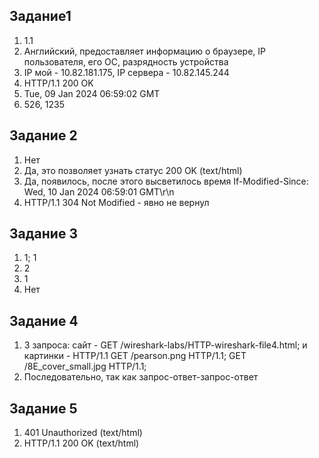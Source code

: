 ## Задание1
1. 1.1
2. Английский, предоставляет информацию о браузере, IP пользователя, его ОС,  разрядность устройства
3. IP мой - 10.82.181.175, IP сервера - 10.82.145.244 
4. HTTP/1.1 200 OK
5.  Tue, 09 Jan 2024 06:59:02 GMT
6. 526, 1235
## Задание 2
1. Нет
2. Да, это позволяет узнать статус 200 OK (text/html)
3. Да, появилось, после этого высветилось время If-Modified-Since: Wed, 10 Jan 2024 06:59:01 GMT\r\n
4. HTTP/1.1 304 Not Modified - явно не вернул
## Задание 3
1. 1; 1 
2. 2
3. 1
4. Нет
## Задание 4
1. 3 запроса: сайт - GET /wireshark-labs/HTTP-wireshark-file4.html; и картинки -  HTTP/1.1 GET /pearson.png HTTP/1.1; GET /8E_cover_small.jpg HTTP/1.1; 
2. Последовательно, так как запрос-ответ-запрос-ответ
## Задание 5 
1. 401 Unauthorized  (text/html)
2. HTTP/1.1 200 OK  (text/html)
